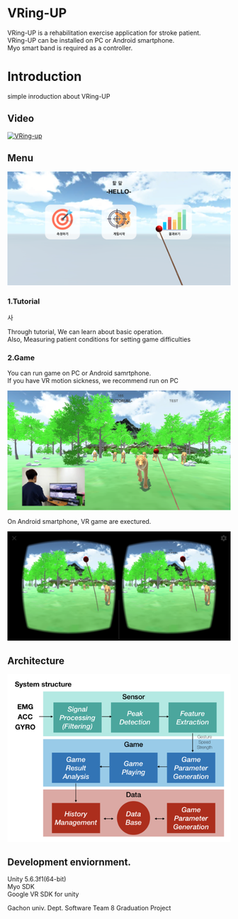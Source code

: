 VRing-UP
==========
VRing-UP is a rehabilitation exercise application for stroke patient. <br>
VRing-UP can be installed on PC or Android smartphone. <br>
Myo smart band is required as a controller. <br>

Introduction
============
simple inroduction about VRing-UP
## Video
[![VRing-up](http://img.youtube.com/vi/C7JMUGOFiRk/0.jpg)](http://www.youtube.com/watch?v=C7JMUGOFiRk)

## Menu
![ex_screenshot](./Image/mainmenu.png)

### 1.Tutorial

사

Through tutorial, We can learn about basic operation.<br>
Also, Measuring patient conditions for setting game difficulties<br>


### 2.Game

You can run game on PC or Android samrtphone. <br>
If you have VR motion sickness, we recommend run on PC <br>

![ex_screenshot](./Image/computer.png)

On Android smartphone, VR game are exectured.

![ex_screenshot](./Image/vr.png)

## Architecture

![ex_screenshot](./Image/structure.png)


## Development enviornment.

Unity 5.6.3f1(64-bit) <br>
Myo SDK <br>
Google VR SDK for unity <br>

Gachon univ. Dept. Software Team 8 Graduation Project
